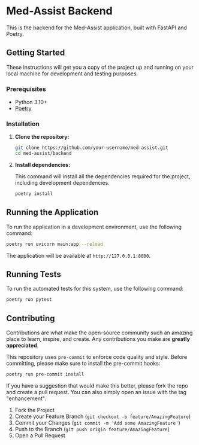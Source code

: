 # Med-Assist Backend

This is the backend for the Med-Assist application, built with FastAPI and Poetry.

## Getting Started

These instructions will get you a copy of the project up and running on your local machine for development and testing purposes.

### Prerequisites

* Python 3.10+
* [Poetry](https://python-poetry.org/docs/#installation)

### Installation

1. **Clone the repository:**

    ```bash
    git clone https://github.com/your-username/med-assist.git
    cd med-assist/backend
    ```

2. **Install dependencies:**

    This command will install all the dependencies required for the project, including development dependencies.

    ```bash
    poetry install
    ```

## Running the Application

To run the application in a development environment, use the following command:

```bash
poetry run uvicorn main:app --reload
```

The application will be available at `http://127.0.0.1:8000`.

## Running Tests

To run the automated tests for this system, use the following command:

```bash
poetry run pytest
```

## Contributing

Contributions are what make the open-source community such an amazing place to learn, inspire, and create. Any contributions you make are **greatly appreciated**.

This repository uses `pre-commit` to enforce code quality and style. Before committing, please make sure to install the pre-commit hooks:

```bash
poetry run pre-commit install
```

If you have a suggestion that would make this better, please fork the repo and create a pull request. You can also simply open an issue with the tag "enhancement".

1. Fork the Project
2. Create your Feature Branch (`git checkout -b feature/AmazingFeature`)
3. Commit your Changes (`git commit -m 'Add some AmazingFeature'`)
4. Push to the Branch (`git push origin feature/AmazingFeature`)
5. Open a Pull Request
